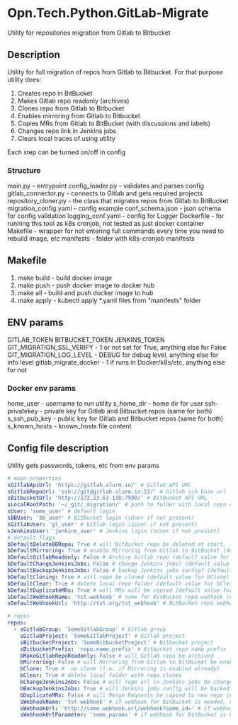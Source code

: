 # Opn.Tech.Python.GitLab-Migrate

Utility for repositories migration from Gitlab to Bitbucket

## Description
Utility for full migration of repos from Gitlab to Bitbucket. For that purpose utility does:
1. Creates repo in BitBucket
2. Makes Gitlab repo readonly (archives)
3. Clones repo from Gitlab to Bitbucket
4. Enables mirroring from Gitlab to Bitbucket
5. Copies MRs from Gitlab to BitBucket (with discussions and labels)
6. Changes repo link in Jenkins jobs
7. Clears local traces of using utility

Each step can be turned on/off in config

### Structure
main.py - entrypoint
config_loader.py - validates and parses config
gitlab_connector.py - connects to Gitlab and gets required projects 
repository_cloner.py - the class that migrates repos from Gitlab to BitBucket
migration_config.yaml - config example
conf_schema.json - json schema for config validation
logging_conf.yaml - config for Logger
Dockerfile - for running this tool as k8s cronjob, not tested as just docker container
Makefile - wrapper for not entering full commands every time you need to rebuild image, etc
manifests - folder with k8s-cronjob manifests

## Makefile
1. make build - build docker image
1. make push - push docker image to docker hub
1. make all - build and push docker image to hub
1. make apply - kubectl apply *.yaml files from "manifests" folder

## ENV params
GITLAB_TOKEN
BITBUCKET_TOKEN
JENKINS_TOKEN
GIT_MIGRATION_SSL_VERIFY - 1 or not set for True, anything else for False 
GIT_MIGRATION_LOG_LEVEL - DEBUG for debug level, anything else for info level
gitlab_migrate_docker - 1 if runs in Docker/k8s/etc, anything else for not

### Docker env params
home_user - username to run utility
s_home_dir - home dir for user
ssh-privatekey - private key for Gitlab and Bitbucket repos (same for both)
s_ssh_pub_key - public key for Gitlab and Bitbucket repos (same for both)
s_known_hosts - known_hosts file content

## Config file description
Utility gets passwords, tokens, etc from env params 

```yaml
# main properties
sGitlabApiUrl: 'https://gitlab.slurm.io/' # Gitlab API URL
sGitlabRepoUrl: 'ssh://git@gitlab.slurm.io:22/' # Gitlab ssh base url 
sBitbucketUrl: 'http://172.23.63.138:7990/' # BitBucket API URL
sLocalRootPath: '~/_git/_migration/' # path to folder with local repo clones
sUser: 'some_user' # default login
sBBUser: 'bb_user' # BitBucket login (sUser if not present)
sGitlabUser: 'gl_user' # Gitlab login (sUser if not present)
sJenkinsUser: 'jenkins_user' # Jenkins login (sUser if not present)
# default flags
bDefaultDeleteBBRepo: True # will BitBucket repo be deleted at start, if it already exists
bDefaultMirroring: True # enable Mirroring from Gitlab to BitBucket (default value for bMirroring)
bDefaultGitlabReadonly: False # Archive Gitlab repo (default value for bMakeGitlabRepoReadonly)
bDefaultChangeJenkinsJobs: False # change Jenkins jobs? (default value for bChangeJenkinsJobs)
bDefaultBackupJenkinsJobs: False # backup Jenkins jobs config? (default value for bBackupJenkinsJobs)
bDefaultCloning: True # will repo be cloned (default value for bClone)
bDefaultClear: True # delete local repo folder (default value for bClear)
bDefaultDuplicateMRs: True # will MRs will be copied (default value for bDuplicateMRs)
sDefaultWebhookName: 'tst-webhook' # name for BitBucket repo webhook (default value for sWebhookName)
sDefaultWebhookUrl: 'http://tst.org/tst_webhook' # BitBucket repo webhook URL (default value for sWebhookUrl)

# repos
repos:
  - sGitlabGroup: 'SomeGitlabGroup' # Gitlab group
    sGitlabProject: 'SomeGitlabProject' # Gitlab project
    sBitbucketProject: 'SomeBitbucketProject' # Bitbucket project
    sBitbucketPrefix: 'repo.name.prefix' # Bitbucket repo name prefix
    bMakeGitlabRepoReadonly: False # will Gitlab repo be archived
    bMirroring: False # will Mirroring from Gitlab to BitBucket be enabled
    bClone: True #  no clone (f.e. if Mirroring is enabled already)
    bClear: True # delete local folder with repo clones
    bChangeJenkinsJobs: False # will repo url in Jenkins jobs be changed
    bBackupJenkinsJobs: True # will Jenkins jobs config will be backed up
    bDuplicateMRs: False # will Merge Requests be copied to new repo in BitBucket
    sWebhookName: 'tst-webhook' # if webhook for BitBucket is needed, name for that webhook
    sWebhookUrl: 'http://some.webhook.url/webhook?some_id=' # if webhook for BitBucket is needed, url for that webhook
    sWebhookUrlParameter: 'some_params' # if webhook for BitBucket is needed, additional params for that webhook
```
